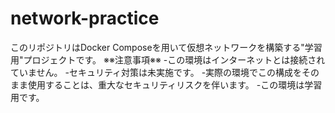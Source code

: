 # network-practice
このリポジトリはDocker Composeを用いて仮想ネットワークを構築する"学習用"プロジェクトです。  ※※注意事項※※ -この環境はインターネットとは接続されていません。 -セキュリティ対策は未実施です。 -実際の環境でこの構成をそのまま使用することは、重大なセキュリティリスクを伴います。 -この環境は学習用です。
